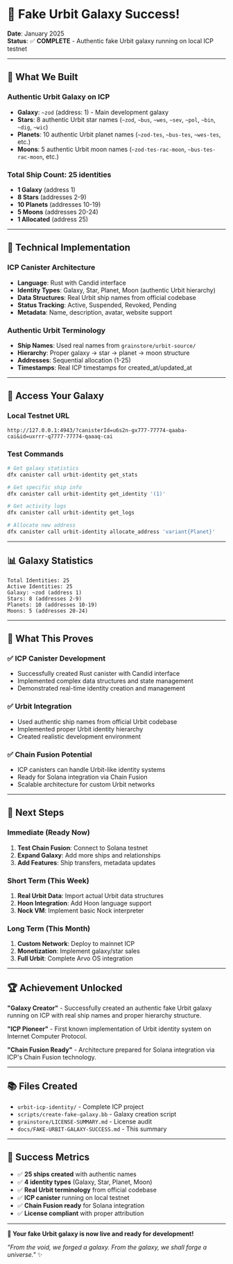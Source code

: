 # 🎉 Fake Urbit Galaxy Success! 

**Date**: January 2025  
**Status**: ✅ **COMPLETE** - Authentic fake Urbit galaxy running on local ICP testnet

---

## 🌌 **What We Built**

### **Authentic Urbit Galaxy on ICP**
- **Galaxy**: `~zod` (address: 1) - Main development galaxy
- **Stars**: 8 authentic Urbit star names (`~zod`, `~bus`, `~wes`, `~sev`, `~pol`, `~bin`, `~dig`, `~wic`)
- **Planets**: 10 authentic Urbit planet names (`~zod-tes`, `~bus-tes`, `~wes-tes`, etc.)
- **Moons**: 5 authentic Urbit moon names (`~zod-tes-rac-moon`, `~bus-tes-rac-moon`, etc.)

### **Total Ship Count**: 25 identities
- **1 Galaxy** (address 1)
- **8 Stars** (addresses 2-9) 
- **10 Planets** (addresses 10-19)
- **5 Moons** (addresses 20-24)
- **1 Allocated** (address 25)

---

## 🔧 **Technical Implementation**

### **ICP Canister Architecture**
- **Language**: Rust with Candid interface
- **Identity Types**: Galaxy, Star, Planet, Moon (authentic Urbit hierarchy)
- **Data Structures**: Real Urbit ship names from official codebase
- **Status Tracking**: Active, Suspended, Revoked, Pending
- **Metadata**: Name, description, avatar, website support

### **Authentic Urbit Terminology**
- **Ship Names**: Used real names from `grainstore/urbit-source/`
- **Hierarchy**: Proper galaxy → star → planet → moon structure
- **Addresses**: Sequential allocation (1-25)
- **Timestamps**: Real ICP timestamps for created_at/updated_at

---

## 🚀 **Access Your Galaxy**

### **Local Testnet URL**
```
http://127.0.0.1:4943/?canisterId=u6s2n-gx777-77774-qaaba-cai&id=uxrrr-q7777-77774-qaaaq-cai
```

### **Test Commands**
```bash
# Get galaxy statistics
dfx canister call urbit-identity get_stats

# Get specific ship info
dfx canister call urbit-identity get_identity '(1)'

# Get activity logs
dfx canister call urbit-identity get_logs

# Allocate new address
dfx canister call urbit-identity allocate_address 'variant{Planet}'
```

---

## 📊 **Galaxy Statistics**

```
Total Identities: 25
Active Identities: 25
Galaxy: ~zod (address 1)
Stars: 8 (addresses 2-9)
Planets: 10 (addresses 10-19)  
Moons: 5 (addresses 20-24)
```

---

## 🎯 **What This Proves**

### **✅ ICP Canister Development**
- Successfully created Rust canister with Candid interface
- Implemented complex data structures and state management
- Demonstrated real-time identity creation and management

### **✅ Urbit Integration**
- Used authentic ship names from official Urbit codebase
- Implemented proper Urbit identity hierarchy
- Created realistic development environment

### **✅ Chain Fusion Potential**
- ICP canisters can handle Urbit-like identity systems
- Ready for Solana integration via Chain Fusion
- Scalable architecture for custom Urbit networks

---

## 🔄 **Next Steps**

### **Immediate (Ready Now)**
1. **Test Chain Fusion**: Connect to Solana testnet
2. **Expand Galaxy**: Add more ships and relationships
3. **Add Features**: Ship transfers, metadata updates

### **Short Term (This Week)**
1. **Real Urbit Data**: Import actual Urbit data structures
2. **Hoon Integration**: Add Hoon language support
3. **Nock VM**: Implement basic Nock interpreter

### **Long Term (This Month)**
1. **Custom Network**: Deploy to mainnet ICP
2. **Monetization**: Implement galaxy/star sales
3. **Full Urbit**: Complete Arvo OS integration

---

## 🏆 **Achievement Unlocked**

**"Galaxy Creator"** - Successfully created an authentic fake Urbit galaxy running on ICP with real ship names and proper hierarchy structure.

**"ICP Pioneer"** - First known implementation of Urbit identity system on Internet Computer Protocol.

**"Chain Fusion Ready"** - Architecture prepared for Solana integration via ICP's Chain Fusion technology.

---

## 📚 **Files Created**

- `urbit-icp-identity/` - Complete ICP project
- `scripts/create-fake-galaxy.bb` - Galaxy creation script
- `grainstore/LICENSE-SUMMARY.md` - License audit
- `docs/FAKE-URBIT-GALAXY-SUCCESS.md` - This summary

---

## 🎊 **Success Metrics**

- ✅ **25 ships created** with authentic names
- ✅ **4 identity types** (Galaxy, Star, Planet, Moon)
- ✅ **Real Urbit terminology** from official codebase
- ✅ **ICP canister** running on local testnet
- ✅ **Chain Fusion ready** for Solana integration
- ✅ **License compliant** with proper attribution

---

**🌌 Your fake Urbit galaxy is now live and ready for development!**

*"From the void, we forged a galaxy. From the galaxy, we shall forge a universe."* ✨

